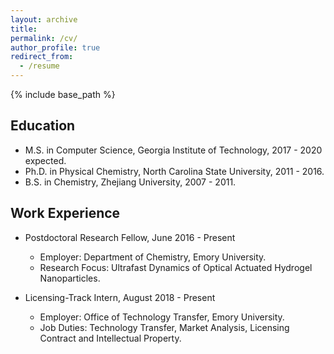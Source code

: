 ```yaml
---
layout: archive
title: 
permalink: /cv/
author_profile: true
redirect_from:
  - /resume
---
```


{% include base_path %}

## Education

* M.S. in Computer Science, Georgia Institute of Technology, 2017 - 2020 expected.
* Ph.D. in Physical Chemistry, North Carolina State University, 2011 - 2016. 
* B.S. in Chemistry, Zhejiang University, 2007 - 2011.


## Work Experience

* Postdoctoral Research Fellow, June 2016 - Present
  * Employer: Department of Chemistry, Emory University.
  * Research Focus: Ultrafast Dynamics of Optical Actuated Hydrogel Nanoparticles.

* Licensing-Track Intern, August 2018 - Present 
  * Employer: Office of Technology Transfer, Emory University. 
  * Job Duties: Technology Transfer, Market Analysis, Licensing Contract and Intellectual Property.
  
<!--

Publication
======
  <ul>{% for post in site.publications %}
    {% include archive-single-cv.html %}
  {% endfor %}</ul>
  
-->

